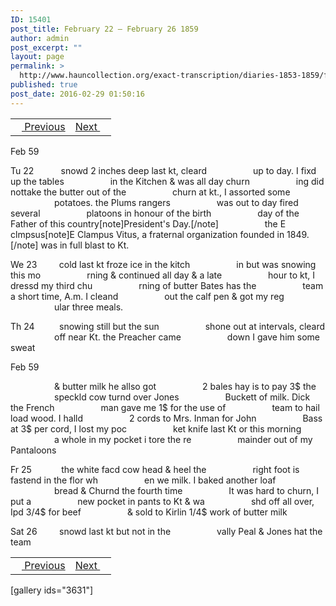 ```yaml
---
ID: 15401
post_title: February 22 – February 26 1859
author: admin
post_excerpt: ""
layout: page
permalink: >
  http://www.hauncollection.org/exact-transcription/diaries-1853-1859/february-22-february-26-1859/
published: true
post_date: 2016-02-29 01:50:16
---
```

<table style="width: 100%;" align="center">
<tbody>
<tr>
<td><a href="http://www.hauncollection.org/version-2/diaries-1853-1859/february-17-february-21-1859/"><img src="https://lh3.googleusercontent.com/-EFJpxxNiPNw/VqgtWBCZrMI/AAAAAAAAAFU/WfY4lPFWWkg/s800-Ic42/Soeb-Plain-Arrows-8-10px.png" alt="" width="10" height="10" /> Previous</a></td>
<td style="text-align: right;"><a href="http://www.hauncollection.org/version-2/diaries-1853-1859/february-26-march-3-1859/">Next <img src="https://lh3.googleusercontent.com/-67k0cYlpXHw/VqgtWKz1MXI/AAAAAAAAAFU/k9PW_Piyurk/s800-Ic42/Soeb-Plain-Arrows-5-10px.png" alt="" width="10" height="10" /></a></td>
</tr>
</tbody>
</table>
Feb 59

Tu 22           snowd 2 inches deep last kt, cleard
<span style="margin-left: 70px;">up to day. I fixd up the tables
<span style="margin-left: 70px;">in the Kitchen &amp; was all day churn
<span style="margin-left: 70px;">ing did nottake the butter out of the
<span style="margin-left: 70px;">churn at kt., I assorted some
<span style="margin-left: 70px;">potatoes. the Plums rangers
<span style="margin-left: 70px;">was out to day fired several
<span style="margin-left: 70px;">platoons in honour of the birth
<span style="margin-left: 70px;">day of the Father of this country[note]President's Day.[/note]
<span style="margin-left: 70px;">the E clmpsus[note]E Clampus Vitus, a fraternal organization founded in 1849.[/note] was in full blast to Kt.</span></span></span></span></span></span></span></span></span>

We 23         cold last kt froze ice in the kitch
<span style="margin-left: 70px;">in but was snowing this mo
<span style="margin-left: 70px;">rning &amp; continued all day &amp; a late
<span style="margin-left: 70px;">hour to kt, I dressd my third chu
<span style="margin-left: 70px;">rning of butter Bates has the
<span style="margin-left: 70px;">team a short time, A.m. I cleand
<span style="margin-left: 70px;">out the calf pen &amp; got my reg
<span style="margin-left: 70px;">ular three meals.</span></span></span></span></span></span></span>

Th 24          snowing still but the sun
<span style="margin-left: 70px;">shone out at intervals, cleard
<span style="margin-left: 70px;">off near Kt. the Preacher came
<span style="margin-left: 70px;">down I gave him some sweat</span></span></span>

Feb 59

<span style="margin-left: 70px;">&amp; butter milk he allso got
<span style="margin-left: 70px;">2 bales hay is to pay 3$ the
<span style="margin-left: 70px;">speckld cow turnd over Jones
<span style="margin-left: 70px;">Buckett of milk. Dick the French
<span style="margin-left: 70px;">man gave me 1$ for the use of
<span style="margin-left: 70px;">team to hail load wood. I halld
<span style="margin-left: 70px;">2 cords to Mrs. Inman for John
<span style="margin-left: 70px;">Bass at 3$ per cord, I lost my poc
<span style="margin-left: 70px;">ket knife last Kt or this morning
<span style="margin-left: 70px;">a whole in my pocket i tore the re
<span style="margin-left: 70px;">mainder out of my Pantaloons</span></span></span></span></span></span></span></span></span></span></span>

Fr 25            the white facd cow head &amp; heel the
<span style="margin-left: 70px;">right foot is fastend in the flor wh
<span style="margin-left: 70px;">en we milk. I baked another loaf
<span style="margin-left: 70px;">bread &amp; Churnd the fourth time
<span style="margin-left: 70px;">It was hard to churn, I put a
<span style="margin-left: 70px;">new pocket in pants to Kt &amp; wa
<span style="margin-left: 70px;">shd off all over, Ipd 3/4$ for beef
<span style="margin-left: 70px;">&amp; sold to Kirlin 1/4$ work of butter milk</span></span></span></span></span></span></span>

Sat 26         snowd last kt but not in the
<span style="margin-left: 70px;">vally Peal &amp; Jones hat the team</span>
<table style="width: 100%;" align="center">
<tbody>
<tr>
<td><a href="http://www.hauncollection.org/version-2/diaries-1853-1859/february-17-february-21-1859/"><img src="https://lh3.googleusercontent.com/-EFJpxxNiPNw/VqgtWBCZrMI/AAAAAAAAAFU/WfY4lPFWWkg/s800-Ic42/Soeb-Plain-Arrows-8-10px.png" alt="" width="10" height="10" /> Previous</a></td>
<td style="text-align: right;"><a href="http://www.hauncollection.org/version-2/diaries-1853-1859/february-26-march-3-1859/">Next <img src="https://lh3.googleusercontent.com/-67k0cYlpXHw/VqgtWKz1MXI/AAAAAAAAAFU/k9PW_Piyurk/s800-Ic42/Soeb-Plain-Arrows-5-10px.png" alt="" width="10" height="10" /></a></td>
</tr>
</tbody>
</table>
[gallery ids="3631"]